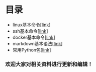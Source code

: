# 目录

- linux基本命令[[link](linux%E5%9F%BA%E6%9C%AC%E5%91%BD%E4%BB%A4.md)]
- ssh基本命令[[link](ssh%E5%9F%BA%E6%9C%AC%E5%91%BD%E4%BB%A4.md)]
- docker基本命令[[link](docker%E5%9F%BA%E6%9C%AC%E5%91%BD%E4%BB%A4.md)]
- markdown基本语法[[link](markdown%E5%9F%BA%E6%9C%AC%E8%AF%AD%E6%B3%95.md)]
- 常用Python包[[link](常用Python包.md)]

### 欢迎大家对相关资料进行更新和编辑！
